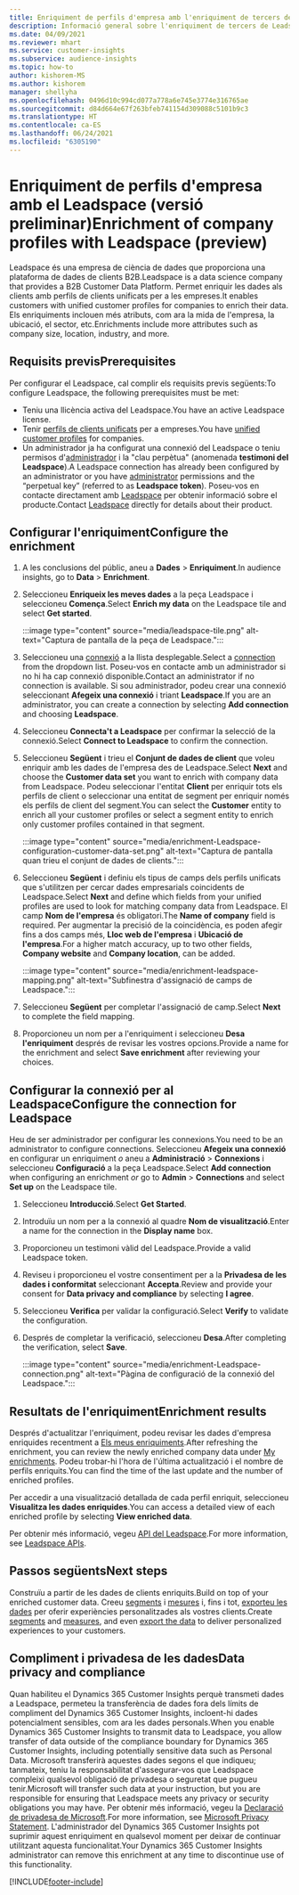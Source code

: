 ```yaml
---
title: Enriquiment de perfils d'empresa amb l'enriquiment de tercers de Leadspace
description: Informació general sobre l'enriquiment de tercers de Leadspace.
ms.date: 04/09/2021
ms.reviewer: mhart
ms.service: customer-insights
ms.subservice: audience-insights
ms.topic: how-to
author: kishorem-MS
ms.author: kishorem
manager: shellyha
ms.openlocfilehash: 0496d10c994cd077a778a6e745e3774e316765ae
ms.sourcegitcommit: d84d664e67f263bfeb741154d309088c5101b9c3
ms.translationtype: HT
ms.contentlocale: ca-ES
ms.lasthandoff: 06/24/2021
ms.locfileid: "6305190"
---
```

# <a name="enrichment-of-company-profiles-with-leadspace-preview"></a><span data-ttu-id="c8cf1-103">Enriquiment de perfils d'empresa amb el Leadspace (versió preliminar)</span><span class="sxs-lookup"><span data-stu-id="c8cf1-103">Enrichment of company profiles with Leadspace (preview)</span></span>

<span data-ttu-id="c8cf1-104">Leadspace és una empresa de ciència de dades que proporciona una plataforma de dades de clients B2B.</span><span class="sxs-lookup"><span data-stu-id="c8cf1-104">Leadspace is a data science company that provides a B2B Customer Data Platform.</span></span> <span data-ttu-id="c8cf1-105">Permet enriquir les dades als clients amb perfils de clients unificats per a les empreses.</span><span class="sxs-lookup"><span data-stu-id="c8cf1-105">It enables customers with unified customer profiles for companies to enrich their data.</span></span> <span data-ttu-id="c8cf1-106">Els enriquiments inclouen més atributs, com ara la mida de l'empresa, la ubicació, el sector, etc.</span><span class="sxs-lookup"><span data-stu-id="c8cf1-106">Enrichments include more attributes such as company size, location, industry, and more.</span></span>

## <a name="prerequisites"></a><span data-ttu-id="c8cf1-107">Requisits previs</span><span class="sxs-lookup"><span data-stu-id="c8cf1-107">Prerequisites</span></span>

<span data-ttu-id="c8cf1-108">Per configurar el Leadspace, cal complir els requisits previs següents:</span><span class="sxs-lookup"><span data-stu-id="c8cf1-108">To configure Leadspace, the following prerequisites must be met:</span></span>

- <span data-ttu-id="c8cf1-109">Teniu una llicència activa del Leadspace.</span><span class="sxs-lookup"><span data-stu-id="c8cf1-109">You have an active Leadspace license.</span></span>
- <span data-ttu-id="c8cf1-110">Tenir [perfils de clients unificats](customer-profiles.md) per a empreses.</span><span class="sxs-lookup"><span data-stu-id="c8cf1-110">You have [unified customer profiles](customer-profiles.md) for companies.</span></span>
- <span data-ttu-id="c8cf1-111">Un administrador ja ha configurat una connexió del Leadspace o teniu permisos d'[administrador](permissions.md#administrator) i la "clau perpètua" (anomenada **testimoni del Leadspace**).</span><span class="sxs-lookup"><span data-stu-id="c8cf1-111">A Leadspace connection has already been configured by an administrator or you have [administrator](permissions.md#administrator) permissions and the “perpetual key” (referred to as **Leadspace token**).</span></span> <span data-ttu-id="c8cf1-112">Poseu-vos en contacte directament amb [Leadspace](https://www.leadspace.com/products/leadspace-on-demand/) per obtenir informació sobre el producte.</span><span class="sxs-lookup"><span data-stu-id="c8cf1-112">Contact [Leadspace](https://www.leadspace.com/products/leadspace-on-demand/) directly for details about their product.</span></span>

## <a name="configure-the-enrichment"></a><span data-ttu-id="c8cf1-113">Configurar l'enriquiment</span><span class="sxs-lookup"><span data-stu-id="c8cf1-113">Configure the enrichment</span></span>

1. <span data-ttu-id="c8cf1-114">A les conclusions del públic, aneu a **Dades** > **Enriquiment**.</span><span class="sxs-lookup"><span data-stu-id="c8cf1-114">In audience insights, go to **Data** > **Enrichment**.</span></span>

1. <span data-ttu-id="c8cf1-115">Seleccioneu **Enriqueix les meves dades** a la peça Leadspace i seleccioneu **Comença**.</span><span class="sxs-lookup"><span data-stu-id="c8cf1-115">Select **Enrich my data** on the Leadspace tile and select **Get started**.</span></span>

   :::image type="content" source="media/leadspace-tile.png" alt-text="Captura de pantalla de la peça de Leadspace.":::

1. <span data-ttu-id="c8cf1-117">Seleccioneu una [connexió](connections.md) a la llista desplegable.</span><span class="sxs-lookup"><span data-stu-id="c8cf1-117">Select a [connection](connections.md) from the dropdown list.</span></span> <span data-ttu-id="c8cf1-118">Poseu-vos en contacte amb un administrador si no hi ha cap connexió disponible.</span><span class="sxs-lookup"><span data-stu-id="c8cf1-118">Contact an administrator if no connection is available.</span></span> <span data-ttu-id="c8cf1-119">Si sou administrador, podeu crear una connexió seleccionant **Afegeix una connexió** i triant **Leadspace**.</span><span class="sxs-lookup"><span data-stu-id="c8cf1-119">If you are an administrator, you can create a connection by selecting **Add connection** and choosing **Leadspace**.</span></span> 

1. <span data-ttu-id="c8cf1-120">Seleccioneu **Connecta't a Leadspace** per confirmar la selecció de la connexió.</span><span class="sxs-lookup"><span data-stu-id="c8cf1-120">Select **Connect to Leadspace** to confirm the connection.</span></span>

1. <span data-ttu-id="c8cf1-121">Seleccioneu **Següent** i trieu el **Conjunt de dades de client** que voleu enriquir amb les dades de l'empresa des de Leadspace.</span><span class="sxs-lookup"><span data-stu-id="c8cf1-121">Select **Next** and choose the **Customer data set** you want to enrich with company data from Leadspace.</span></span> <span data-ttu-id="c8cf1-122">Podeu seleccionar l'entitat **Client** per enriquir tots els perfils de client o seleccionar una entitat de segment per enriquir només els perfils de client del segment.</span><span class="sxs-lookup"><span data-stu-id="c8cf1-122">You can select the **Customer** entity to enrich all your customer profiles or select a segment entity to enrich only customer profiles contained in that segment.</span></span>

    :::image type="content" source="media/enrichment-Leadspace-configuration-customer-data-set.png" alt-text="Captura de pantalla quan trieu el conjunt de dades de clients.":::

1. <span data-ttu-id="c8cf1-124">Seleccioneu **Següent** i definiu els tipus de camps dels perfils unificats que s'utilitzen per cercar dades empresarials coincidents de Leadspace.</span><span class="sxs-lookup"><span data-stu-id="c8cf1-124">Select **Next** and define which fields from your unified profiles are used to look for matching company data from Leadspace.</span></span> <span data-ttu-id="c8cf1-125">El camp **Nom de l'empresa** és obligatori.</span><span class="sxs-lookup"><span data-stu-id="c8cf1-125">The **Name of company** field is required.</span></span> <span data-ttu-id="c8cf1-126">Per augmentar la precisió de la coincidència, es poden afegir fins a dos camps més, **Lloc web de l'empresa** i **Ubicació de l'empresa**.</span><span class="sxs-lookup"><span data-stu-id="c8cf1-126">For a higher match accuracy, up to two other fields, **Company website** and **Company location**, can be added.</span></span>

   :::image type="content" source="media/enrichment-leadspace-mapping.png" alt-text="Subfinestra d'assignació de camps de Leadspace.":::

1. <span data-ttu-id="c8cf1-128">Seleccioneu **Següent** per completar l'assignació de camp.</span><span class="sxs-lookup"><span data-stu-id="c8cf1-128">Select **Next** to complete the field mapping.</span></span>

1. <span data-ttu-id="c8cf1-129">Proporcioneu un nom per a l'enriquiment i seleccioneu **Desa l'enriquiment** després de revisar les vostres opcions.</span><span class="sxs-lookup"><span data-stu-id="c8cf1-129">Provide a name for the enrichment and select **Save enrichment** after reviewing your choices.</span></span>


## <a name="configure-the-connection-for-leadspace"></a><span data-ttu-id="c8cf1-130">Configurar la connexió per al Leadspace</span><span class="sxs-lookup"><span data-stu-id="c8cf1-130">Configure the connection for Leadspace</span></span> 

<span data-ttu-id="c8cf1-131">Heu de ser administrador per configurar les connexions.</span><span class="sxs-lookup"><span data-stu-id="c8cf1-131">You need to be an administrator to configure connections.</span></span> <span data-ttu-id="c8cf1-132">Seleccioneu **Afegeix una connexió** en configurar un enriquiment *o* aneu a **Administració** > **Connexions** i seleccioneu **Configuració** a la peça Leadspace.</span><span class="sxs-lookup"><span data-stu-id="c8cf1-132">Select **Add connection** when configuring an enrichment *or* go to **Admin** > **Connections** and select **Set up** on the Leadspace tile.</span></span>

1. <span data-ttu-id="c8cf1-133">Seleccioneu **Introducció**.</span><span class="sxs-lookup"><span data-stu-id="c8cf1-133">Select **Get Started**.</span></span> 

1. <span data-ttu-id="c8cf1-134">Introduïu un nom per a la connexió al quadre **Nom de visualització**.</span><span class="sxs-lookup"><span data-stu-id="c8cf1-134">Enter a name for the connection in the **Display name** box.</span></span>

1. <span data-ttu-id="c8cf1-135">Proporcioneu un testimoni vàlid del Leadspace.</span><span class="sxs-lookup"><span data-stu-id="c8cf1-135">Provide a valid Leadspace token.</span></span>

1. <span data-ttu-id="c8cf1-136">Reviseu i proporcioneu el vostre consentiment per a la **Privadesa de les dades i conformitat** seleccionant **Accepta**.</span><span class="sxs-lookup"><span data-stu-id="c8cf1-136">Review and provide your consent for **Data privacy and compliance** by selecting **I agree**.</span></span>

1. <span data-ttu-id="c8cf1-137">Seleccioneu **Verifica** per validar la configuració.</span><span class="sxs-lookup"><span data-stu-id="c8cf1-137">Select **Verify** to validate the configuration.</span></span>

1. <span data-ttu-id="c8cf1-138">Després de completar la verificació, seleccioneu **Desa**.</span><span class="sxs-lookup"><span data-stu-id="c8cf1-138">After completing the verification, select **Save**.</span></span>
   
   :::image type="content" source="media/enrichment-Leadspace-connection.png" alt-text="Pàgina de configuració de la connexió del Leadspace.":::

## <a name="enrichment-results"></a><span data-ttu-id="c8cf1-140">Resultats de l'enriquiment</span><span class="sxs-lookup"><span data-stu-id="c8cf1-140">Enrichment results</span></span>

<span data-ttu-id="c8cf1-141">Després d'actualitzar l'enriquiment, podeu revisar les dades d'empresa enriquides recentment a [Els meus enriquiments](enrichment-hub.md).</span><span class="sxs-lookup"><span data-stu-id="c8cf1-141">After refreshing the enrichment, you can review the newly enriched company data under [My enrichments](enrichment-hub.md).</span></span> <span data-ttu-id="c8cf1-142">Podeu trobar-hi l'hora de l'última actualització i el nombre de perfils enriquits.</span><span class="sxs-lookup"><span data-stu-id="c8cf1-142">You can find the time of the last update and the number of enriched profiles.</span></span>

<span data-ttu-id="c8cf1-143">Per accedir a una visualització detallada de cada perfil enriquit, seleccioneu **Visualitza les dades enriquides**.</span><span class="sxs-lookup"><span data-stu-id="c8cf1-143">You can access a detailed view of each enriched profile by selecting **View enriched data**.</span></span>

<span data-ttu-id="c8cf1-144">Per obtenir més informació, vegeu [API del Leadspace](https://support.leadspace.com/hc/en-us/sections/201997649-API).</span><span class="sxs-lookup"><span data-stu-id="c8cf1-144">For more information, see [Leadspace APIs](https://support.leadspace.com/hc/en-us/sections/201997649-API).</span></span>

## <a name="next-steps"></a><span data-ttu-id="c8cf1-145">Passos següents</span><span class="sxs-lookup"><span data-stu-id="c8cf1-145">Next steps</span></span>

<span data-ttu-id="c8cf1-146">Construïu a partir de les dades de clients enriquits.</span><span class="sxs-lookup"><span data-stu-id="c8cf1-146">Build on top of your enriched customer data.</span></span> <span data-ttu-id="c8cf1-147">Creeu [segments](segments.md) i [mesures](measures.md) i, fins i tot, [exporteu les dades](export-destinations.md) per oferir experiències personalitzades als vostres clients.</span><span class="sxs-lookup"><span data-stu-id="c8cf1-147">Create [segments](segments.md) and [measures](measures.md), and even [export the data](export-destinations.md) to deliver personalized experiences to your customers.</span></span>

## <a name="data-privacy-and-compliance"></a><span data-ttu-id="c8cf1-148">Compliment i privadesa de les dades</span><span class="sxs-lookup"><span data-stu-id="c8cf1-148">Data privacy and compliance</span></span>

<span data-ttu-id="c8cf1-149">Quan habiliteu el Dynamics 365 Customer Insights perquè transmeti dades a Leadspace, permeteu la transferència de dades fora dels límits de compliment del Dynamics 365 Customer Insights, incloent-hi dades potencialment sensibles, com ara les dades personals.</span><span class="sxs-lookup"><span data-stu-id="c8cf1-149">When you enable Dynamics 365 Customer Insights to transmit data to Leadspace, you allow transfer of data outside of the compliance boundary for Dynamics 365 Customer Insights, including potentially sensitive data such as Personal Data.</span></span> <span data-ttu-id="c8cf1-150">Microsoft transferirà aquestes dades segons el que indiqueu; tanmateix, teniu la responsabilitat d'assegurar-vos que Leadspace compleixi qualsevol obligació de privadesa o seguretat que pugueu tenir.</span><span class="sxs-lookup"><span data-stu-id="c8cf1-150">Microsoft will transfer such data at your instruction, but you are responsible for ensuring that Leadspace meets any privacy or security obligations you may have.</span></span> <span data-ttu-id="c8cf1-151">Per obtenir més informació, vegeu la [Declaració de privadesa de Microsoft](https://go.microsoft.com/fwlink/?linkid=396732).</span><span class="sxs-lookup"><span data-stu-id="c8cf1-151">For more information, see [Microsoft Privacy Statement](https://go.microsoft.com/fwlink/?linkid=396732).</span></span>
<span data-ttu-id="c8cf1-152">L'administrador del Dynamics 365 Customer Insights pot suprimir aquest enriquiment en qualsevol moment per deixar de continuar utilitzant aquesta funcionalitat.</span><span class="sxs-lookup"><span data-stu-id="c8cf1-152">Your Dynamics 365 Customer Insights administrator can remove this enrichment at any time to discontinue use of this functionality.</span></span>


[!INCLUDE[footer-include](../includes/footer-banner.md)]
